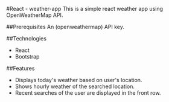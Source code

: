 #React - weather-app
This is a simple react weather app using OpenWeatherMap API.

##Prerequisites
An (openweathermap) API key.

##Technologies
* React
* Bootstrap

##Features
* Displays today's weather based on user's location.
* Shows hourly weather of the searched location.
* Recent searches of the user are displayed in the front row.
